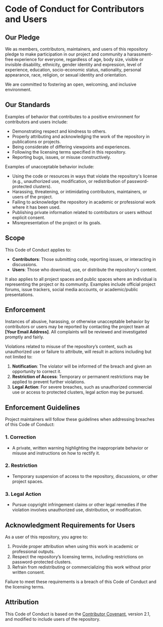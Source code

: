 # Code of Conduct for Contributors and Users

## **Our Pledge**

We as members, contributors, maintainers, and users of this repository pledge to make participation in our project and community a harassment-free experience for everyone, regardless of age, body size, visible or invisible disability, ethnicity, gender identity and expression, level of experience, education, socio-economic status, nationality, personal appearance, race, religion, or sexual identity and orientation.

We are committed to fostering an open, welcoming, and inclusive environment.



## **Our Standards**

Examples of behavior that contributes to a positive environment for contributors and users include:

- Demonstrating respect and kindness to others.
- Properly attributing and acknowledging the work of the repository in publications or projects.
- Being considerate of differing viewpoints and experiences.
- Following the licensing terms specified in this repository.
- Reporting bugs, issues, or misuse constructively.

Examples of unacceptable behavior include:

- Using the code or resources in ways that violate the repository's license (e.g., unauthorized use, modification, or redistribution of password-protected clusters).
- Harassing, threatening, or intimidating contributors, maintainers, or users of the project.
- Failing to acknowledge the repository in academic or professional work where it has been used.
- Publishing private information related to contributors or users without explicit consent.
- Misrepresentation of the project or its goals.



## **Scope**

This Code of Conduct applies to:

- **Contributors**: Those submitting code, reporting issues, or interacting in discussions.
- **Users**: Those who download, use, or distribute the repository's content.

It also applies to all project spaces and public spaces where an individual is representing the project or its community. Examples include official project forums, issue trackers, social media accounts, or academic/public presentations.



## **Enforcement**

Instances of abusive, harassing, or otherwise unacceptable behavior by contributors or users may be reported by contacting the project team at **[Your Email Address]**. All complaints will be reviewed and investigated promptly and fairly.

Violations related to misuse of the repository’s content, such as unauthorized use or failure to attribute, will result in actions including but not limited to:

1. **Notification**: The violator will be informed of the breach and given an opportunity to correct it.
2. **Restriction of Access**: Temporary or permanent restrictions may be applied to prevent further violations.
3. **Legal Action**: For severe breaches, such as unauthorized commercial use or access to protected clusters, legal action may be pursued.



## **Enforcement Guidelines**

Project maintainers will follow these guidelines when addressing breaches of this Code of Conduct:

### 1. **Correction**
   - A private, written warning highlighting the inappropriate behavior or misuse and instructions on how to rectify it.

### 2. **Restriction**
   - Temporary suspension of access to the repository, discussions, or other project spaces.

### 3. **Legal Action**
   - Pursue copyright infringement claims or other legal remedies if the violation involves unauthorized use, distribution, or modification.



## **Acknowledgment Requirements for Users**

As a user of this repository, you agree to:

1. Provide proper attribution when using this work in academic or professional outputs.
2. Respect the repository’s licensing terms, including restrictions on password-protected clusters.
3. Refrain from redistributing or commercializing this work without prior written consent.

Failure to meet these requirements is a breach of this Code of Conduct and the licensing terms.



## **Attribution**

This Code of Conduct is based on the [Contributor Covenant](https://www.contributor-covenant.org/), version 2.1, and modified to include users of the repository.

